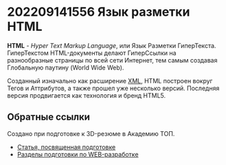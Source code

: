 # 202209141556 Язык разметки HTML

**HTML** - *Hyper Text Markup Language*, или Язык Разметки ГиперТекста.
ГиперТекстом HTML-документы делают ГиперСсылки на разнообразные страницы по
всей сети Интернет, тем самым создавая Глобальную паутину (World Wide Web).

Созданный изначально как расширение [XML](https://ru.wikipedia.org/wiki/XML),
HTML построен вокруг Тегов и Аттрибутов, а также прошел уже несколько версий.
Последняя версия продвигается как технология и бренд HTML5.

## Обратные ссылки

Создано при подготовке к 3D-резюме в Академию ТОП.

- [Статья, посвященная подготовке](../blog/20220914-preparing-for-teaching.md)
- [Разделы подготовки по WEB-разработке](./202209141344-web-design.md)